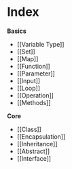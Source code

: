 
# Index

**Basics**
- [[Variable Type]]
- [[Set]]
- [[Map]]
- [[Function]]
- [[Parameter]]
- [[Input]]
- [[Loop]]
- [[Operation]]
- [[Methods]]


**Core**
- [[Class]]
- [[Encapsulation]]
- [[Inheritance]]
- [[Abstract]]
- [[Interface]]
